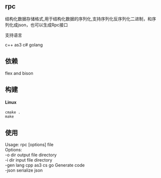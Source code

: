 ## rpc

结构化数据存储格式,用于结构化数据的序列化,支持序列化反序列化二进制，和序列化成json，也可以生成Rpc接口

支持语言

c++
as3
c# 
golang

## 依赖
flex and bison

## 构建
#### Linux 
    cmake .
    make 

## 使用
Usage: rpc [options] file<br/>
Options:<br/>
  -o   dir    output file directory<br/>
  -i   dir    input  file directory<br/>
  -gen lang   cpp as3 cs go Generate code<br/>
  -json       serialize json<br/>
